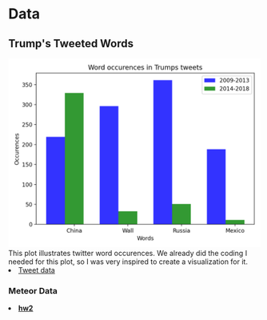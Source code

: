 <html>

<h1> Data </h1>

<body>
<h2> Trump's Tweeted Words</h2>
<img src='tweets.png'>
This plot illustrates twitter word occurences. We already did the coding I needed for this plot, so I was very inspired to create a visualization for it.  <li><a href='https://github.com/bpb27/trump_tweet_data_archive'>Tweet data</a></li>

<h3><B> Meteor Data <B></h3>



<li><a href="https://github.com/mikeizbicki/cmc-csci040/tree/2021fall/hw_02">hw2</a></li>
</body>

</html>